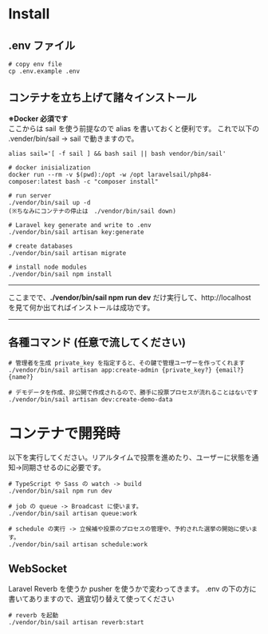 
# Install

## .env ファイル
```
# copy env file
cp .env.example .env
```

## コンテナを立ち上げて諸々インストール
**※Docker 必須です**  
ここからは sail を使う前提なので alias を書いておくと便利です。
これで以下の .vender/bin/sail → sail で動きますので。
```
alias sail='[ -f sail ] && bash sail || bash vendor/bin/sail'
```


```
# docker inisialization
docker run --rm -v $(pwd):/opt -w /opt laravelsail/php84-composer:latest bash -c "composer install"

# run server
./vendor/bin/sail up -d
(※ちなみにコンテナの停止は　./vendor/bin/sail down)

# Laravel key generate and write to .env
./vendor/bin/sail artisan key:generate

# create databases
./vendor/bin/sail artisan migrate

# install node modules
./vendor/bin/sail npm install
```

* * *
ここまでで、**./vendor/bin/sail npm run dev** だけ実行して、http://localhost を見て何か出てればインストールは成功です。
* * *

## 各種コマンド (任意で流してください)
```
# 管理者を生成 private_key を指定すると、その鍵で管理ユーザーを作ってくれます
./vendor/bin/sail artisan app:create-admin {private_key?} {email?} {name?}

# デモデータを作成、非公開で作成されるので、勝手に投票プロセスが流れることはないです
./vendor/bin/sail artisan dev:create-demo-data

```


# コンテナで開発時

以下を実行してください。リアルタイムで投票を進めたり、ユーザーに状態を通知→同期させるのに必要です。
```
# TypeScript や Sass の watch -> build
./vendor/bin/sail npm run dev
```

```
# job の queue -> Broadcast に使います。 
./vendor/bin/sail artisan queue:work
```

```
# schedule の実行 -> 立候補や投票のプロセスの管理や、予約された選挙の開始に使います。
./vendor/bin/sail artisan schedule:work
```

## WebSocket
Laravel Reverb を使うか pusher を使うかで変わってきます。
.env の下の方に書いてありますので、適宜切り替えて使ってください
```
# reverb を起動
./vendor/bin/sail artisan reverb:start
```



